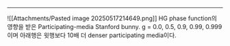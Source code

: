 ---
![[Attachments/Pasted image 20250517214649.png]]
HG phase function의 영향을 받은 Participating-media Stanford bunny. g = 0.0, 0.5, 0.9, 0.99, 0.999이며 아래행은 윗행보다 10배 더 denser participating media이다.